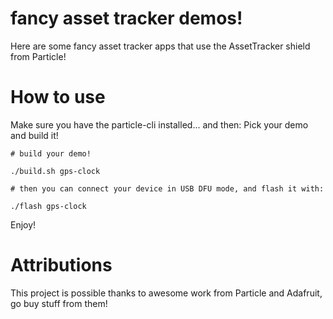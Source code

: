 fancy asset tracker demos!
====

Here are some fancy asset tracker apps that use the AssetTracker shield from Particle!


How to use
===

Make sure you have the particle-cli installed... and then: Pick your demo and build it!

```
# build your demo!

./build.sh gps-clock

# then you can connect your device in USB DFU mode, and flash it with:

./flash gps-clock
```

Enjoy!



Attributions
===

This project is possible thanks to awesome work from Particle and Adafruit, go buy stuff from them!